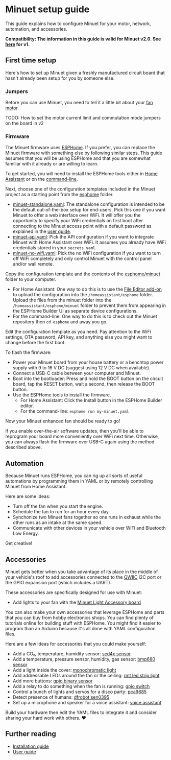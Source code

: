 # Minuet setup guide

This guide explains how to configure Minuet for your motor, network, automation, and accessories.

**Compatibility: The information in this guide is valid for Minuet v2.0.  See [here](https://github.com/j9brown/minuet/blob/v1/docs/setup-guide.md) for v1.**

## First time setup

Here's how to set up Minuet given a freshly manufactured circuit board that hasn't already been setup for you by someone else.

### Jumpers

Before you can use Minuet, you need to tell it a little bit about your [fan motor](fan-motor-guide.md).

TODO: How to set the motor current limit and commutation mode jumpers on the board in v2

### Firmware

The Minuet firmware uses [ESPHome](https://esphome.io/).  If you prefer, you can replace the Minuet firmware with something else by following similar steps.  This guide assumes that you will be using ESPHome and that you are somewhat familiar with it already or are willing to learn.

To get started, you will need to install the ESPHome tools either in [Home Assistant](https://esphome.io/guides/getting_started_hassio) or on the [command-line](https://esphome.io/guides/getting_started_command_line).

Next, choose one of the configuration templates included in the Minuet project as a starting point from the [esphome](../esphome) folder.

- [minuet-standalone.yaml](../esphome/minuet-standalone.yaml): The standalone configuration is intended to be the default out-of-the-box setup for end-users.  Pick this one if you want Minuet to offer a web interface over WiFi.  It will offer you the opportunity to specify your WiFi credentials on first boot after connecting to the Minuet access point with a default password as explained in the [user guide](user-guide.md).
- [minuet-api.yaml](../esphome/minuet-api.yaml): Pick the API configuration if you want to integrate Minuet with Home Assistant over WiFi.  It assumes you already have WiFi credentials stored in your `secrets.yaml`.
- [minuet-no-wifi.yaml](../esphome/minuet-no-wifi.yaml): Pick the no WiFi configuration if you want to turn off WiFi completely and only control Minuet with the control panel and/or wall remote.

Copy the configuration template and the contents of the [esphome/minuet](../esphome/minuet) folder to your computer.

- For Home Assistant: One way to do this is to use the [File Editor add-on](https://github.com/home-assistant/addons/blob/master/configurator/DOCS.md) to upload the configuration into the `/homeassistant/esphome` folder.  Upload the files from the minuet folder into the `/homeassistant/esphome/minuet` folder to prevent them from appearing in the ESPHome Builder UI as separate device configurations.
- For the command-line: One way to do this is to check out the Minuet repository then `cd esphome` and away you go.

Edit the configuration template as you need.  Pay attention to the WiFi settings, OTA password, API key, and anything else you might want to change before the first boot.

To flash the firmware:

- Power your Minuet board from your house battery or a benchtop power supply with 9 to 16 V DC (suggest using 12 V DC when available).
- Connect a USB-C cable between your computer and Minuet.
- Boot into the bootloader: Press and hold the BOOT button on the circuit board, tap the RESET button, wait a second, then release the BOOT button.
- Use the ESPHome tools to install the firmware.
    - For Home Assistant: Click the Install button in the ESPHome Builder editor.
    - For the command-line: `esphome run my-minuet.yaml`

Now your Minuet enhanced fan should be ready to go!

If you enable over-the-air software updates, then you'll be able to reprogram your board more conveniently over WiFi next time.  Otherwise, you can always flash the firmware over USB-C again using the method described above.

## Automation

Because Minuet runs ESPHome, you can rig up all sorts of useful automations by programming them in YAML or by remotely controlling Minuet from Home Assistant.

Here are some ideas:

- Turn off the fan when you start the engine.
- Schedule the fan to run for an hour every day.
- Synchonize two Minuet fans together so one runs in exhaust while the other runs as an intake at the same speed.
- Communicate with other devices in your vehicle over WiFi and Bluetooth Low Energy.

Get creative!

## Accessories

Minuet gets better when you take advantage of its place in the middle of your vehicle's roof to add accessories connected to the [QWIIC](https://www.sparkfun.com/qwiic) I2C port or the GPIO expansion port (which includes a UART).

These accessories are specifically designed for use with Minuet:

- Add lights to your fan with the [Minuet Light Accessory board](../hardware/light/design-and-errata.md)

You can also make your own accessories that leverage ESPHome and parts that you can buy from hobby electronics shops.  You can find plenty of tutorials online for building stuff with ESPHome.  You might find it easier to program than an Arduino because it's all done with YAML configuration files.

Here are a few ideas for accessories that you could make yourself:

- Add a CO₂, temperature, humidity sensor: [scd4x sensor](https://esphome.io/components/sensor/scd4x.html)
- Add a temperature, pressure sensor, humidity, gas sensor: [bmp680 sensor](https://esphome.io/components/sensor/bme680)
- Add a light inside the cover: [monochromatic light](https://esphome.io/components/light/monochromatic)
- Add addressable LEDs around the fan or the ceiling: [rmt led strip light](https://esphome.io/components/light/esp32_rmt_led_strip)
- Add more buttons: [gpio binary sensor](https://esphome.io/components/binary_sensor/gpio)
- Add a relay to do something when the fan is running: [gpio switch](https://esphome.io/components/switch/gpio)
- Control a bunch of lights and servos for a disco party: [pca9685](https://esphome.io/components/output/pca9685)
- Detect presence of humans: [dfrobot sen0395](https://esphome.io/components/dfrobot_sen0395)
- Set up a microphone and speaker for a voice assistant: [voice assistant](https://esphome.io/components/voice_assistant.html)

Build your hardware then edit the YAML files to integrate it and consider sharing your hard work with others. ❤️

## Further reading

- [Installation guide](installation-guide.md)
- [User guide](user-guide.md)
